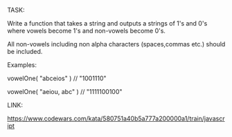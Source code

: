 TASK:

Write a function that takes a string and outputs a strings of 1's and 0's where vowels become 1's and non-vowels become 0's.

All non-vowels including non alpha characters (spaces,commas etc.) should be included.

Examples:

vowelOne( "abceios" ) // "1001110"

vowelOne( "aeiou, abc" ) // "1111100100"

LINK:

https://www.codewars.com/kata/580751a40b5a777a200000a1/train/javascript